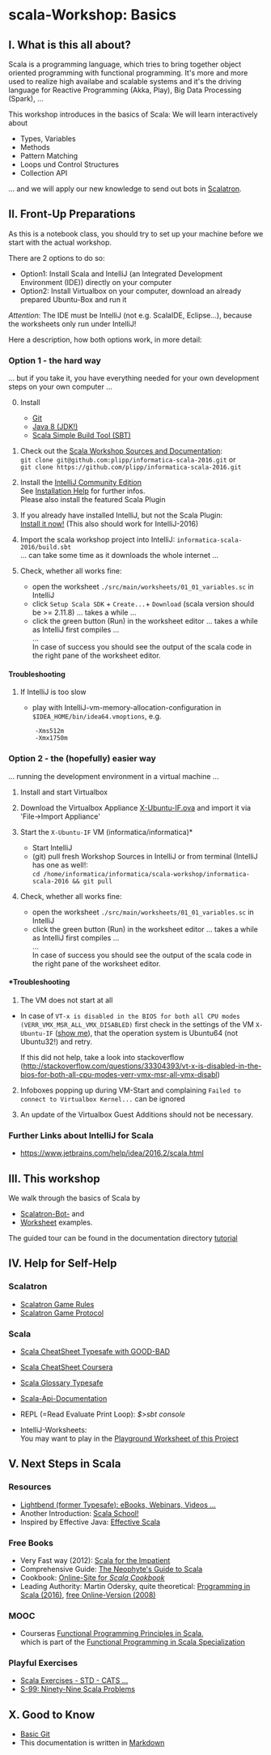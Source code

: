 scala-Workshop: Basics
======================

I. What is this all about?
--------------------------
Scala is a programming language, which tries to bring together object oriented programming with functional programming.
It's more and more used to realize high availabe and scalable systems and it's the driving language for Reactive Programming (Akka, Play), 
Big Data Processing (Spark), ...

This workshop introduces in the basics of Scala: We will learn interactively about 

* Types, Variables
* Methods
* Pattern Matching
* Loops und Control Structures
* Collection API

... and we will apply our new knowledge to send out bots in [Scalatron](https://scalatron.github.io/).

II. Front-Up Preparations
-------------------------

As this is a notebook class, you should try to set up your machine before we start with the actual workshop.

There are 2 options to do so:

* Option1: Install Scala and IntelliJ (an Integrated Development Environment (IDE)) directly on your computer
* Option2: Install Virtualbox on your computer, download an already prepared Ubuntu-Box and run it

*Attention*:
The IDE must be IntelliJ (not e.g. ScalaIDE, Eclipse...), because the worksheets only run under IntelliJ!

Here a description, how both options work, in more detail:

### Option 1 - the hard way

... but if you take it, you have everything needed for your own development steps on your own computer ...

0. Install
    - [Git](https://git-scm.com/downloads)
    - [Java 8 (JDK!)](http://www.oracle.com/technetwork/java/javase/downloads/jdk8-downloads-2133151.html)
    - [Scala Simple Build Tool (SBT)](http://www.scala-sbt.org/download.html)
 
1. Check out the [Scala Workshop Sources and Documentation](https://github.com/plipp/informatica-scala-2016):<br>
   `git clone git@github.com:plipp/informatica-scala-2016.git` or <br>
   `git clone https://github.com/plipp/informatica-scala-2016.git`

2. Install the [IntelliJ Community Edition](https://www.jetbrains.com/idea/download)<br>
   See [Installation Help](https://www.jetbrains.com/help/idea/2016.2/installing-and-launching.html?search=install#d1790162e138) for further infos.<br>
   Please also install the featured Scala Plugin

3. If you already have installed IntelliJ, but not the Scala Plugin: <br>
   [Install it now!](http://stackoverflow.com/questions/26767463/intellij-14-create-import-a-scala-sbt-project)
   (This also should work for IntelliJ-2016)
   
4. Import the scala workshop project into IntelliJ: `informatica-scala-2016/build.sbt`<br>
   ... can take some time as it downloads the whole internet ...

5. Check, whether all works fine:
    - open the worksheet `./src/main/worksheets/01_01_variables.sc` in IntelliJ
    - click `Setup Scala SDK` + `Create...`+ `Download` (scala version should be >= 2.11.8) ... takes a while ...
    - click the green button (Run) in the worksheet editor ... takes a while as IntelliJ first compiles ...
    <br>...<br>
    In case of success you should see the output of the scala code in the right pane of the worksheet editor.

#### Troubleshooting

1. If IntelliJ is too slow<br>
    - play with IntelliJ-vm-memory-allocation-configuration in `$IDEA_HOME/bin/idea64.vmoptions`, e.g. <br>
    
    ```
        -Xms512m
        -Xmx1750m
    ```

### Option 2 - the (hopefully) easier way

... running the development environment in a virtual machine ...

1. Install and start Virtualbox

2. Download the Virtualbox Appliance [X-Ubuntu-IF.ova](https://drive.google.com/open?id=0B0nEF6hODfM1Rk42U2JDazNKSG8) 
   and import it via 'File->Import Appliance' 

3. Start the `X-Ubuntu-IF` VM (informatica/informatica)*
    - Start IntelliJ
    - (git) pull fresh Workshop Sources in IntelliJ or from terminal (IntelliJ has one as well!:<br>
       `cd /home/informatica/informatica/scala-workshop/informatica-scala-2016 && git pull`
       
4. Check, whether all works fine:
    - open the worksheet `./src/main/worksheets/01_01_variables.sc` in IntelliJ
    - click the green button (Run) in the worksheet editor ... takes a while as IntelliJ first compiles ...
    <br>...<br>
    In case of success you should see the output of the scala code in the right pane of the worksheet editor.
    
#### *Troubleshooting

1. The VM does not start at all

- In case of `VT-x is disabled in the BIOS for both all CPU modes (VERR_VMX_MSR_ALL_VMX_DISABLED)` first check in the 
  settings of the VM `X-Ubuntu-IF` ([show me](./docs/env-setup/VBox/VM-Settings.png)), that the operation system is Ubuntu64 (not Ubuntu32!) and retry.
  
  If this did not help, take a look into stackoverflow (http://stackoverflow.com/questions/33304393/vt-x-is-disabled-in-the-bios-for-both-all-cpu-modes-verr-vmx-msr-all-vmx-disabl)

2. Infoboxes popping up during VM-Start and complaining `Failed to connect to Virtualbox Kernel...` can be ignored

3. An update of the Virtualbox Guest Additions should not be necessary.
 

### Further Links about IntelliJ for Scala

- https://www.jetbrains.com/help/idea/2016.2/scala.html

III. This workshop
------------------
We walk through the basics of Scala by

- [Scalatron-Bot-](./src/main/scala/Bot.scala) and 
- [Worksheet](./src/main/worksheets/01_01_variables.sc) examples.

The guided tour can be found in the documentation directory [tutorial](./docs/tutorial/01-GettingStarted.md)


IV. Help for Self-Help
------------------------------

### Scalatron

- [Scalatron Game Rules](https://github.com/plipp/scalatron/blob/master/Scalatron/doc/markdown/Scalatron%20Game%20Rules.md)
- [Scalatron Game Protocol](https://github.com/plipp/scalatron/blob/master/Scalatron/doc/markdown/Scalatron%20Protocol.md)

### Scala

- [Scala CheatSheet Typesafe with GOOD-BAD](http://docs.scala-lang.org/cheatsheets/?_ga=1.39644259.1946458768.1438599324)
- [Scala CheatSheet Coursera](https://github.com/lampepfl/progfun-wiki/blob/gh-pages/CheatSheet.md)

- [Scala Glossary Typesafe](http://docs.scala-lang.org/glossary/?_ga=1.237881024.1946458768.1438599324)

- [Scala-Api-Documentation](http://www.scala-lang.org/api/current/#package)


- REPL (=Read Evaluate Print Loop): *$>sbt console*
- IntelliJ-Worksheets:<br>
  You may want to play in the [Playground Worksheet of this Project](./src/main/worksheets/playground.sc)


V. Next Steps in Scala
----------------------

### Resources
- [Lightbend (former Typesafe): eBooks, Webinars, Videos ...](https://www.lightbend.com/)
- Another Introduction: [Scala School!](http://twitter.github.io/scala_school/)
- Inspired by Effective Java: [Effective Scala](http://twitter.github.io/effectivescala)

### Free Books
- Very Fast way (2012): [Scala for the Impatient](http://www.horstmann.com/scala/index.html)
- Comprehensive Guide: [The Neophyte's Guide to Scala](http://danielwestheide.com/scala/neophytes.html)
- Cookbook: [Online-Site for *Scala Cookbook*](http://alvinalexander.com/scala)
- Leading Authority: Martin Odersky, quite theoretical: [Programming in Scala (2016)](http://www.artima.com/shop/programming_in_scala_3ed), [free Online-Version (2008)](http://www.artima.com/pins1ed/)

### MOOC
- Courseras [Functional Programming Principles in Scala](https://www.coursera.org/course/progfun), <br>
  which is part of the [Functional Programming in Scala Specialization](https://www.coursera.org/specializations/scala)


### Playful Exercises
- [Scala Exercises - STD - CATS ...](https://www.scala-exercises.org/)
- [S-99: Ninety-Nine Scala Problems](http://aperiodic.net/phil/scala/s-99/)

X. Good to Know
---------------

- [Basic Git](https://git-scm.com/book/en/v2) 
- This documentation is written in [Markdown](https://github.com/adam-p/markdown-here/wiki/Markdown-Cheatsheet)

